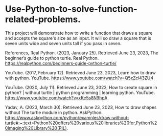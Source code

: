 # Use-Python-to-solve-function-related-problems.
This project will demonstrate how to write a function that draws a square and accepts the square's size as an input. It will so draw a square that is seven units wide and seven units tall if you pass in seven. 

References,
Real Python. (2023, January 25). Retrieved June 23, 2023, The beginner’s guide to python turtle. Real Python. https://realpython.com/beginners-guide-python-turtle/

YouTube. (2017, February 12). Retrieved June 23, 2023, Learn how to draw with python. YouTube. https://www.youtube.com/watch?v=Q5xZcl43ZU4

YouTube. (2020, July 11). Retrieved June 23, 2023,  How to create square in python? | without turtle | python programming | learning python. YouTube. https://www.youtube.com/watch?v=xKe5s8N9hpA

Yadav, A. (2023, March 30). Retrieved June 23, 2023, How to draw shapes without The turtle module in python. AskPython. https://www.askpython.com/python/examples/draw-without-turtle#:~:text=Python%20offers%20various%20libraries%20for,Python%20Imaging%20Library%20(PIL).




